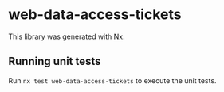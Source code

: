 # web-data-access-tickets

This library was generated with [Nx](https://nx.dev).

## Running unit tests

Run `nx test web-data-access-tickets` to execute the unit tests.
